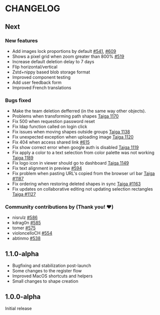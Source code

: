 # CHANGELOG #

## Next

### New features

- Add images lock proportions by default [#541](https://github.com/penpot/penpot/discussions/541), [#609](https://github.com/penpot/penpot/issues/609)
- Shows a pixel grid when zoom greater than 800% [#519](https://github.com/penpot/penpot/discussions/519)
- Increase default deletion delay to 7 days
- Flip horizontal/vertical
- Zstd+nippy based blob storage format
- Improved component testing
- Add user feedback form
- Improved French translations

### Bugs fixed

- Make the team deletion defferred (in the same way other objects).
- Problems when transforming path shapes [Taiga 1170](https://tree.taiga.io/project/penpot/issue/1170)
- Fix 500 when requestion password reset
- Fix ldap function called on login click
- Fix issues when moving shapes outside groups [Taiga 1138](https://tree.taiga.io/project/penpot/issue/1138)
- Fix unexpected exception when uploading image [Taiga 1120](https://tree.taiga.io/project/penpot/issue/1120)
- Fix 404 when access shared link [#615](https://github.com/penpot/penpot/issues/615)
- Fix show correct error when google auth is disabled [Taiga 1119](https://tree.taiga.io/project/penpot/issue/1119)
- Fix apply a color to a text selection from color palette was not working [Taiga 1189](https://tree.taiga.io/project/penpot/issue/1189)
- Fix logo icon in viewer should go to dashboard [Taiga 1149](https://tree.taiga.io/project/penpot/issue/1149)
- Fix text alignment in preview [#594](https://github.com/penpot/penpot/issues/594)
- Fix problem when pasting URL's copied from the browser url bar [Taiga #1187](https://tree.taiga.io/project/penpot/issue/1187)
- Fix ordering when restoring deleted shapes in sync [Taiga #1163](https://tree.taiga.io/project/penpot/issue/1163)
- Fix updates on collaborative editing not updating selection rectangles [Taiga #1127](https://tree.taiga.io/project/penpot/issue/1127)

### Community contributions by (Thank you! :heart:)

- nisrulz [#586](https://github.com/penpot/penpot/pull/586)
- kdrag0n [#585](https://github.com/penpot/penpot/pull/585)
- tomer [#575](https://github.com/penpot/penpot/pull/575)
- violoncelloCH [#554](https://github.com/penpot/penpot/pull/554)
- abtinmo [#538](https://github.com/penpot/penpot/pull/538)

## 1.1.0-alpha

- Bugfixing and stabilization post-launch
- Some changes to the register flow
- Improved MacOS shortcuts and helpers
- Small changes to shape creation


## 1.0.0-alpha

Initial release
